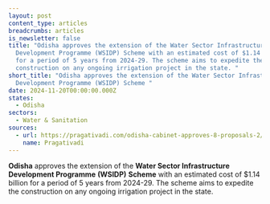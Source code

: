 ```yaml
---
layout: post
content_type: articles
breadcrumbs: articles
is_newsletter: false
title: "Odisha approves the extension of the Water Sector Infrastructure
  Development Programme (WSIDP) Scheme with an estimated cost of $1.14 billion
  for a period of 5 years from 2024-29. The scheme aims to expedite the
  construction on any ongoing irrigation project in the state. "
short_title: "Odisha approves the extension of the Water Sector Infrastructure
  Development Programme (WSIDP) Scheme "
date: 2024-11-20T00:00:00.000Z
states:
  - Odisha
sectors:
  - Water & Sanitation
sources:
  - url: https://pragativadi.com/odisha-cabinet-approves-8-proposals-2/
    name: Pragativadi
---
```

**Odisha** approves the extension of the **Water Sector Infrastructure Development Programme** **(WSIDP)** **Scheme** with an estimated cost of $1.14 billion for a period of 5 years from 2024-29. The scheme aims to expedite the construction on any ongoing irrigation project in the state.
